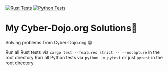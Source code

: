 [![Rust Tests](https://github.com/EthanHindmarsh/cyber-dojo-solutions/actions/workflows/rust.yml/badge.svg)](https://github.com/EthanHindmarsh/cyber-dojo-solutions/actions/workflows/rust.yml)
[![Python Tests](https://github.com/EthanHindmarsh/cyber-dojo-solutions/actions/workflows/python.yml/badge.svg)](https://github.com/EthanHindmarsh/cyber-dojo-solutions/actions/workflows/python.yml)

# My Cyber-Dojo.org Solutions📕
Solving problems from Cyber-Dojo.org 😁

Run all Rust tests via `cargo test --features strict -- --nocapture` in the root directory
Run all Python tests via `python -m pytest` or just `pytest` in the root directory

